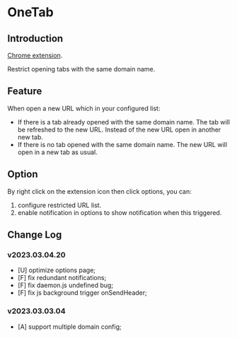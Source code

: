 # OneTab

## Introduction

[Chrome extension](https://chrome.google.com/webstore/detail/onetab-multiple-urls-rest/aaldlnbbklgcjgjejkfjfefamglajcje).

Restrict opening tabs with the same domain name.

## Feature

When open a new URL which in your configured list:

* If there is a tab already opened with the same domain name. The tab will be refreshed to the new URL. Instead of the new URL open in another new tab.
* If there is no tab opened with the same domain name. The new URL will open in a new tab as usual.

## Option

By right click on the extension icon then click options, you can:

1. configure restricted URL list.
2. enable notification in options to show notification when this triggered.

## Change Log

### v2023.03.04.20

* [U] optimize options page;
* [F] fix redundant notifications;
* [F] fix daemon.js undefined bug;
* [F] fix js background trigger onSendHeader;

### v2023.03.03.04

* [A] support multiple domain config;
